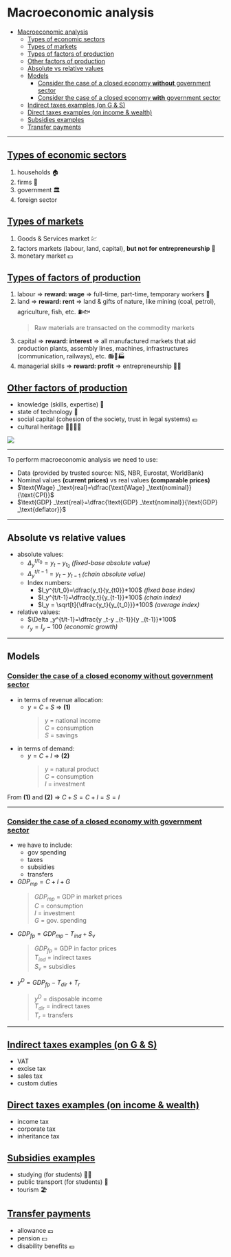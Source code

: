 # Macroeconomic analysis

-   [Macroeconomic analysis](#macroeconomic-analysis)
    -   [Types of economic sectors](#types-of-economic-sectors)
    -   [Types of markets](#types-of-markets)
    -   [Types of factors of production](#types-of-factors-of-production)
    -   [Other factors of production](#other-factors-of-production)
    -   [Absolute vs relative values](#absolute-vs-relative-values)
    -   [Models](#models)
        -   [Consider the case of a closed economy **without** government sector](#consider-the-case-of-a-closed-economy-without-government-sector)
        -   [Consider the case of a closed economy **with** government sector](#consider-the-case-of-a-closed-economy-with-government-sector)
    -   [Indirect taxes examples (on G \& S)](#indirect-taxes-examples-on-g--s)
    -   [Direct taxes examples (on income \& wealth)](#direct-taxes-examples-on-income--wealth)
    -   [Subsidies examples](#subsidies-examples)
    -   [ Transfer payments](#-transfer-payments)

---

## <ins>Types of economic sectors

1. households 🏠
2. firms 🏢
3. government 🏛️
4. foreign sector

## <ins>Types of markets

1. Goods & Services market 💹
2. factors markets (labour, land, capital), **but not for entrepreneurship** 💸
3. monetary market 💵

## <ins>Types of factors of production

1. labour $\Rightarrow$ **reward: wage** $\Rightarrow$ full-time, part-time, temporary workers 👷
2. land $\Rightarrow$ **reward: rent** $\Rightarrow$ land & gifts of nature, like mining (coal, petrol), agriculture, fish, etc. ⛽🐟
    > Raw materials are transacted on the commodity markets
3. capital $\Rightarrow$ **reward: interest** $\Rightarrow$ all manufactured markets that aid production plants, assembly lines, machines, infrastructures (communication, railways), etc. 📻🚂🏭
4. managerial skills $\Rightarrow$ **reward: profit** $\Rightarrow$ entrepreneurship 🧑‍💼

## <ins>Other factors of production

-   knowledge (skills, expertise) 📕
-   state of technology 🧪
-   social capital (cohesion of the society, trust in legal systems) 💶
-   cultural heritage 👨‍👩‍👧‍👦

![](images/firms&households.png)

---

To perform macroeconomic analysis we need to use:

-   Data (provided by trusted source: NIS, NBR, Eurostat, WorldBank)
-   Nominal values **(current prices)** vs real values **(comparable prices)**
-   $\text{Wage} _\text{real}=\dfrac{\text{Wage} _\text{nominal}}{\text{CPI}}$
-   $\text{GDP} _\text{real}=\dfrac{\text{GDP} _\text{nominal}}{\text{GDP} _\text{deflator}}$

---

## Absolute vs relative values

-   absolute values:
    -   $\Delta_y^{t/t_0}=y_t-y_{t_0}$ _(fixed-base absolute value)_
    -   $\Delta_y^{t/t-1}=y_t-y_{t-1}$ _(chain absolute value)_
    -   Index numbers:
        -   $I_y^{t/t_0}=\dfrac{y_t}{y_{t0}}*100$ _(fixed base index)_
        -   $I_y^{t/t-1}=\dfrac{y_t}{y_{t-1}}*100$ _(chain index)_
        -   $I_y = \sqrt[t]{\dfrac{y_t}{y_{t_0}}}*100$ _(average index)_
-   relative values:
    -   $\Delta _y^{t/t-1}=\dfrac{y _t-y _{t-1}}{y _{t-1}}*100$
    -   $r_y = I_y - 100$ _(economic growth)_

---

## Models

### <ins>Consider the case of a closed economy **without** government sector

-   in terms of revenue allocation:
    -   $y = C + S$ $\Rightarrow$ **(1)**
        > $y$ = national income  
        > $C$ = consumption  
        > $S$ = savings
-   in terms of demand:
    -   $y = C + I$ $\Rightarrow$ **(2)**
        > $y$ = natural product  
        > $C$ = consumption  
        > $I$ = investment

From **(1)** and **(2)** $\Rightarrow$ $C + S = C + I = S = I$

---

### <ins>Consider the case of a closed economy **with** government sector

-   we have to include:
    -   gov spending
    -   taxes
    -   subsidies
    -   transfers
-   $GDP_{mp} = C + I + G$
    > $GDP_{mp}$ = GDP in market prices  
    > $C$ = consumption  
    > $I$ = investment  
    > $G$ = gov. spending
-   $GDP_{fp} = GDP_{mp} - T_{ind} + S_v$
    > $GDP_{fp}$ = GDP in factor prices  
    > $T_{ind}$ = indirect taxes  
    > $S_v$ = subsidies
-   $y^D = GDP_{fp} - T_{dir} + T_r$
    > $y^D$ = disposable income  
    > $T_{dir}$ = indirect taxes  
    > $T_r$ = transfers

---

## <ins>Indirect taxes examples (on G & S)

-   VAT
-   excise tax
-   sales tax
-   custom duties

## <ins>Direct taxes examples (on income & wealth)

-   income tax
-   corporate tax
-   inheritance tax

## <ins>Subsidies examples

-   studying (for students) 🧑‍🎓
-   public transport (for students) 🚌
-   tourism 🏖️

## <ins> Transfer payments

-   allowance 💷
-   pension 💵
-   disability benefits 💶
